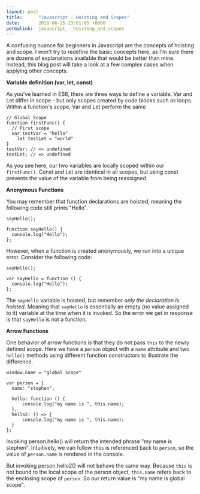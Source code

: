 ```yaml
---
layout: post
title:      "Javascript - Hoisting and Scopes"
date:       2018-06-25 23:01:05 +0000
permalink:  javascript_-_hoisting_and_scopes
---
```



A confusing nuance for beginners in Javascript are the concepts of hoisting and scope.  I won't try to redefine the basic concepts here, as I'm sure there are dozens of explanations available that would be better than mine. Instead, this blog post will take a look at a few complex cases when applying other concepts.

**Variable definition (var, let, const)**

As you've learned in ES6, there are three ways to define a variable.  Var and Let differ in scope - but only scopes created by code blocks such as loops.  Within a function's scope, Var and Let perform the same

```
// Global Scope
function firstFunc() {
  // First scope
  var testVar = "hello"
	let testLet = "world"
}
testVar; // => undefined
testLet; // => undefined
```

As you see here, our two variables are locally scoped within our `firstFunc()`.  Const and Let are identical in all scopes, but using const prevents the value of the variable from being reassigned.

**Anonymous Functions**

You may remember that function declarations are hoisted, meaning the following code still prints "Hello".

```
sayHello();

function sayHello() {
  console.log("Hello");
};
```

However, when a function is created anonymously, we run into a unique error. Consider the following code:

```
sayHello();

var sayHello = function () {
  console.log("Hello");
};
```

The `sayHello` variable is hoisted, but remember *only the declaration is hoisted.*  Meaning that `sayHello` is essentially an empty (no value assigned to it) variable at the time when it is invoked.  So the error we get in response is that `sayHello` is not a function.

**Arrow Functions**

One behavior of arrow functions is that they do not pass `this` to the newly defined scope.  Here we have a `person` object with a `name` attribute and two `hello()` methods using different function constructors to illustrate the difference.  

```
window.name = "global scope"

var person = {
  name: "stephen",

  hello: function () {
      console.log("my name is ", this.name);
  },
  hello2: () => {
      console.log("my name is ", this.name);
  }
};
```

Invoking person.hello() will return the intended phrase "my name is stephen".  Intuitively, we can follow `this` is referenced back to `person`, so the value of `person.name` is rendered in the console.

But invoking person.hello2() will not behave the same way.  Because `this` is not bound to the local scope of the person object, `this.name` refers back to the enclosing scope of `person`.  So our return value is "my name is global scope".
